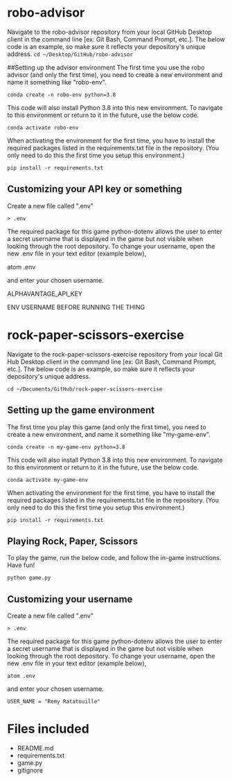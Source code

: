 # robo-advisor
Navigate to the robo-advisor repository from your local GitHub Desktop client in the command line [ex: Git Bash, Command Prompt, etc.]. The below code is an example, so make sure it reflects your depository's unique address.
`cd ~/Desktop/GitHub/robo-advisor`

##Setting up the advisor environment
The first time you use the robo advisor (and only the first time), you need to create a new environment and name it something like "robo-env".

`conda create -n robo-env python=3.8`

This code will also install Python 3.8 into this new environment. To navigate to this environment or return to it in the future, use the below code.

`conda activate robo-env`

When activating the environment for the first time, you have to install the required packages listed in the requirements.txt file in the repository. (You only need to do this the first time you setup this environment.)

`pip install -r requirements.txt`

## Customizing your API key or something

Create a new file called ".env"

`> .env`

The required package for this game python-dotenv allows the user to enter a secret username that is displayed in the game but not visible when looking through the root depository. To change your username, open the new .env file in your text editor (example below),

atom .env

and enter your chosen username.

ALPHAVANTAGE_API_KEY


ENV USERNAME BEFORE RUNNING THE THING









# rock-paper-scissors-exercise
Navigate to the rock-paper-scissors-exercise repository from your local Git Hub
Desktop client in the command line [ex: Git Bash, Command Prompt, etc.]. The below code
is an example, so make sure it reflects your depository's unique address.

`cd ~/Documents/GitHub/rock-paper-scissors-exercise`

## Setting up the game environment
The first time you play this game (and only the first time), you need to create
a new environment, and name it something like "my-game-env".

`conda create -n my-game-env python=3.8`

This code will also install Python 3.8 into this new environment.
To navigate to this environment or return to it in the future, use the below code.

`conda activate my-game-env`


When activating the environment for the first time, you have to install the
required packages listed in the requirements.txt file in the repository. (You only
need to do this the first time you setup this environment.)

`pip install -r requirements.txt`


## Playing Rock, Paper, Scissors
To play the game, run the below code, and follow the in-game instructions. Have fun!

`python game.py`


## Customizing your username
Create a new file called ".env"

`> .env`


The required package for this game python-dotenv allows the user to
enter a secret username that is displayed in the game but not visible when
looking through the root depository.
To change your username, open the new .env file in your text editor (example below),

`atom .env`

and enter your chosen username.

`USER_NAME = "Remy Ratatouille"`


# Files included
- README.md
- requirements.txt
- game.py
- gitignore
